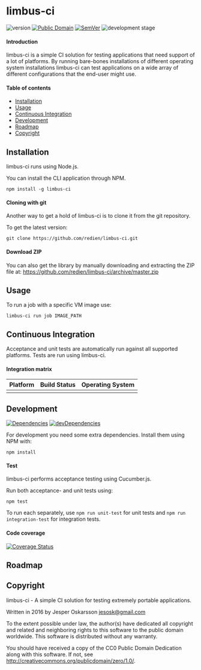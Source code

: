 # limbus-ci
![version](http://img.shields.io/badge/version-0.1.0-blue.svg) [![Public Domain](http://img.shields.io/badge/public%20domain%3F-yes-blue.svg)](http://creativecommons.org/publicdomain/zero/1.0/) [![SemVer](http://img.shields.io/badge/SemVer-2.0.0-blue.svg)](http://semver.org/spec/v2.0.0.html) ![development stage](http://img.shields.io/badge/development%20stage-alpha-orange.svg)

#### Introduction

limbus-ci is a simple CI solution for testing applications that need support of a lot of platforms.
By running bare-bones installations of different operating system installations limbus-ci can test applications on a wide array of different configurations that the end-user might use.

#### Table of contents
* [Installation](#installation)
* [Usage](#usage)
* [Continuous Integration](#continuous-integration)
* [Development](#development)
* [Roadmap](#roadmap)
* [Copyright](#copyright)

<a name="installation"></a>
## Installation
limbus-ci runs using Node.js.

You can install the CLI application through NPM.
```
npm install -g limbus-ci
```

#### Cloning with git
Another way to get a hold of limbus-ci is to clone it from the git repository.

To get the latest version:
```
git clone https://github.com/redien/limbus-ci.git
```

#### Download ZIP
You can also get the library by manually downloading and extracting the ZIP file at: https://github.com/redien/limbus-ci/archive/master.zip

<a name="usage"></a>
## Usage

To run a job with a specific VM image use:
```
limbus-ci run job IMAGE_PATH
```

<a name="continuous-integration"></a>
## Continuous Integration
Acceptance and unit tests are automatically run against all supported platforms.
Tests are run using limbus-ci.

#### Integration matrix
| Platform | Build Status | Operating System |
| :------- | :----------: | :--------------- |
|||

<a name="development"></a>
## Development
[![Dependencies](https://david-dm.org/redien/limbus-ci.svg)](https://david-dm.org/redien/limbus-ci) [![devDependencies](https://david-dm.org/redien/limbus-ci/dev-status.svg)](https://david-dm.org/redien/limbus-ci#info=devDependencies)

For development you need some extra dependencies. Install them using NPM with:

```
npm install
```

#### Test
limbus-ci performs acceptance testing using Cucumber.js.

Run both acceptance- and unit tests using:
```
npm test
```

To run each separately, use `npm run unit-test` for unit tests and `npm run integration-test` for integration tests.

#### Code coverage
[![Coverage Status](https://img.shields.io/coveralls/redien/limbus-ci.svg)](https://coveralls.io/r/redien/limbus-ci?branch=master)

<a name="roadmap"></a>
## Roadmap

<a name="copyright"></a>
## Copyright
limbus-ci - A simple CI solution for testing extremely portable applications.

Written in 2016 by Jesper Oskarsson jesosk@gmail.com

To the extent possible under law, the author(s) have dedicated all copyright
and related and neighboring rights to this software to the public domain worldwide.
This software is distributed without any warranty.

You should have received a copy of the CC0 Public Domain Dedication along with this software.
If not, see <http://creativecommons.org/publicdomain/zero/1.0/>.
